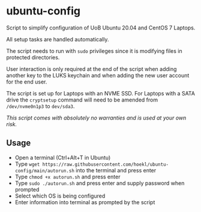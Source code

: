 # ubuntu-config

Script to simplify configuration of UoB Ubuntu 20.04 and CentOS 7 Laptops.


All setup tasks are handled automatically.

The script needs to run with ```sudo``` privileges since it is modifying files in protected directories.

User interaction is only required at the end of the script when adding another key to the LUKS keychain and when adding the new user account for the end user.

The script is set up for Laptops with an NVME SSD. For Laptops with a SATA drive the ```cryptsetup``` command will need to be amended from ```/dev/nvme0n1p3``` to ```dev/sda3```.

*This script comes with absolutely no warranties and is used at your own risk.*


## Usage

- Open a terminal (Ctrl+Alt+T in Ubuntu)
- Type ```wget https://raw.githubusercontent.com/hoekl/ubuntu-config/main/autorun.sh``` into the terminal and press enter
- Type ```chmod +x autorun.sh``` and press enter
- Type ```sudo ./autorun.sh``` and press enter and supply password when prompted
- Select which OS is being configured
- Enter information into terminal as prompted by the script

